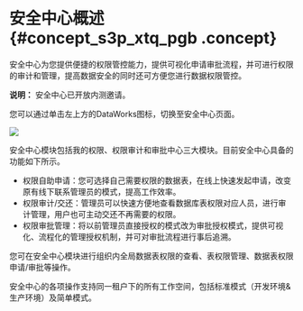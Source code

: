 # 安全中心概述 {#concept_s3p_xtq_pgb .concept}

安全中心为您提供便捷的权限管控能力，提供可视化申请审批流程，并可进行权限的审计和管理，提高数据安全的同时还可方便您进行数据权限管控。

**说明：** 安全中心已开放内测邀请。

您可以通过单击左上方的DataWorks图标，切换至安全中心页面。

![](http://static-aliyun-doc.oss-cn-hangzhou.aliyuncs.com/assets/img/122352/156093135838278_zh-CN.png)

安全中心模块包括我的权限、权限审计和审批中心三大模块。目前安全中心具备的功能如下所示。

-   权限自助申请：您可选择自己需要权限的数据表，在线上快速发起申请，改变原有线下联系管理员的模式，提高工作效率。
-   权限审计/交还：管理员可以快速方便地查看数据库表权限对应人员，进行审计管理，用户也可主动交还不再需要的权限。
-   权限审批管理：将以前管理员直接授权的模式改为审批授权模式，提供可视化、流程化的管理授权机制，并可对审批流程进行事后追溯。

您可在安全中心模块进行组织内全局数据表权限的查看、表权限管理、数据表权限申请/审批等操作。

安全中心的各项操作支持同一租户下的所有工作空间，包括标准模式（开发环境&生产环境）及简单模式。

